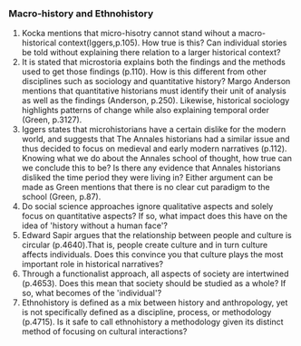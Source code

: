 ### Macro-history and Ethnohistory
1. Kocka mentions that micro-hisotry cannot stand wihout a macro-historical context(Iggers,p.105). How true is this? Can individual stories be told without explaining there relation to a larger historical context?
2. It is stated that microstoria explains both the findings and the methods used to get those findings (p.110). How is this different from other disciplines such as sociology and quantitative history? Margo Anderson mentions that quantitative historians must identify their unit of analysis as well as the findings (Anderson, p.250). Likewise, historical sociology highlights patterns of change while also explaining temporal order (Green, p.3127).
3. Iggers states that microhistorians have a certain dislike for the modern world, and suggests that The Annales historians had a similar issue and thus decided to focus on medieval and early modern narratives (p.112). Knowing what we do about the Annales school of thought, how true can we conclude this to be? Is there any evidence that Annales historians disliked the time period they were living in? Either argument can be made as Green mentions that there is no clear cut paradigm to the school (Green, p.87).
4. Do social science approaches ignore qualitative aspects and solely focus on quantitative aspects? If so, what impact does this have on the idea of 'history without a human face'?
5. Edward Sapir argues that the relationship between people and culture is circular (p.4640).That is, people create culture and in turn culture affects individuals. Does this convince you that culture plays the most important role in historical narratives?
6. Through a functionalist approach, all aspects of society are intertwined (p.4653). Does this mean that society should be studied as a whole? If so, what becomes of the 'individual'?
7. Ethnohistory is defined as a mix between history and anthropology, yet is not specifically defined as a discipline, process, or methodology (p.4715). Is it safe to call ethnohistory a methodology given its distinct method of focusing on cultural interactions?  
